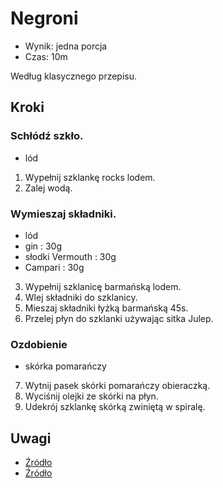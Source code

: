 # Negroni

- Wynik: jedna porcja
- Czas: 10m

Według klasycznego przepisu.

## Kroki

### Schłódź szkło.

- lód

1. Wypełnij szklankę rocks lodem.
2. Zalej wodą.

### Wymieszaj składniki.

- lód
- gin : 30g
- słodki Vermouth : 30g
- Campari : 30g

3. Wypełnij szklanicę barmańską lodem.
4. Wlej składniki do szklanicy.
5. Mieszaj składniki łyżką barmańską 45s.
6. Przelej płyn do szklanki używając sitka Julep.

### Ozdobienie

- skórka pomarańczy

7. Wytnij pasek skórki pomarańczy obieraczką.
8. Wyciśnij olejki ze skórki na płyn.
9. Udekrój szklankę skórką zwiniętą w spiralę.

## Uwagi

- [Źródło](https://www.liquor.com/recipes/negroni/)
- [Źródło](https://en.wikipedia.org/wiki/Negroni)
